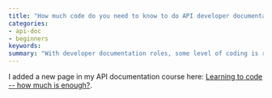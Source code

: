 ```yaml
---
title: "How much code do you need to know to do API developer documentation?"
categories:
- api-doc
- beginners
keywords: 
summary: "With developer documentation roles, some level of coding is required. But you don't need to know as much as developers, and acquiring that deep technical knowledge will usually cost you expertise in other areas. Don't get sucked into the idea that you're only value "
---
```


I added a new page in my API documentation course here: [Learning to code -- how much is enough?](http://idratherbewriting.com/pubapis_learning_to_code).
